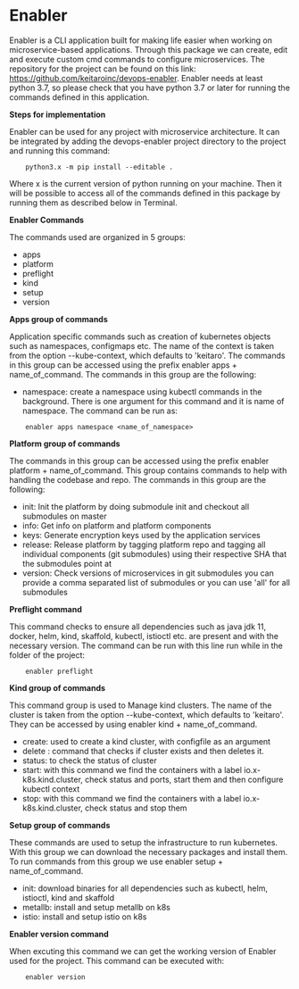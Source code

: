 # Enabler


Enabler is a CLI application built for making life easier when working on microservice-based applications. Through this package we can create, edit and execute custom cmd commands to configure microservices.
The repository for the project can be found on this link: https://github.com/keitaroinc/devops-enabler. 
Enabler needs at least python 3.7, so please check that you have python 3.7 or later for running the commands defined in this application.



**Steps for implementation**

Enabler can be used for any project with microservice architecture. It can be integrated by adding the devops-enabler project directory to the project and running this command:


```
    python3.x -m pip install --editable .
```


Where x is the current version of python running on your machine. Then it will be possible to access all of the commands defined in this package by running them as described below in Terminal. 



**Enabler Commands**

The commands used are organized in 5 groups:
- apps
- platform
- preflight
- kind
- setup
- version

**Apps group of commands**

Application specific commands such as creation of kubernetes objects such as namespaces, configmaps etc. The name of the context is taken from the option --kube-context, which defaults to 'keitaro'. The commands in this group can be accessed using the prefix enabler apps + name_of_command.  The commands in this group are the following:
- namespace: create a namespace using kubectl commands in the background. There is one argument for this command and it is name of namespace. The command can be run as: 


```
    enabler apps namespace <name_of_namespace>
```


**Platform group of commands**

The commands in this group can be accessed using the prefix enabler platform + name_of_command. This group contains commands to help with handling the codebase and repo. The commands in this group are the following:
- init:  Init the platform by doing submodule init and checkout all submodules on master
- info:      Get info on platform and platform components
- keys: Generate encryption keys used by the application services
- release: Release platform by tagging platform repo and   tagging all individual components (git submodules) using their respective SHA that the submodules point at
- version: Check versions of microservices in git submodules you can provide a comma separated list of submodules or you can use 'all' for all submodules


**Preflight command**

This command checks to ensure all dependencies such as java jdk 11, docker, helm, kind, skaffold, kubectl, istioctl etc. are present and with the necessary version. The command can be run with this line run while in the folder of the project:


```
    enabler preflight
```  

**Kind group of commands**

This command group is used to Manage kind clusters. The name of the cluster is taken from the option --kube-context, which defaults to 'keitaro'. They can be accessed by using enabler kind + name_of_command. 
- create: used to create a kind cluster, with configfile as an argument
- delete : command that checks if cluster exists and then deletes it.
- status: to check the status of cluster
- start: with this command we find the containers with a label io.x-k8s.kind.cluster, check status and ports, start them and then configure kubectl context
- stop: with this command we find the containers with a label io.x-k8s.kind.cluster, check status and stop them 


**Setup group of commands**

These commands are used to setup the infrastructure to run kubernetes. With this group we can download the necessary packages and install them. To run commands from this group we use enabler setup + name_of_command.
- init: download binaries for all dependencies such as kubectl, helm, istioctl, kind and skaffold 
- metallb: install and setup metallb on k8s
- istio: install and setup istio on k8s


**Enabler version command**

When excuting this command we can get the working version of Enabler used for the project. This command can be executed with:


```
    enabler version
```  